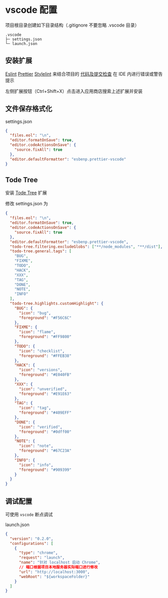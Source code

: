 # vscode 配置

项目根目录创建如下目录结构（.gitignore 不要忽略 .vscode 目录）

```
.vscode
├─ settings.json
└─ launch.json
```

## 安装扩展

[Eslint](https://marketplace.visualstudio.com/items?itemName=dbaeumer.vscode-eslint) [Prettier](https://marketplace.visualstudio.com/items?itemName=esbenp.prettier-vscode) [Stylelint](https://marketplace.visualstudio.com/items?itemName=stylelint.vscode-stylelint) 来结合项目的 [代码及提交检查](./code-lint) 在 IDE 内进行错误或警告提示

左侧扩展按钮（Ctrl+Shift+X）点击进入应用商店搜索上述扩展并安装

## 文件保存格式化

settings.json

```json
{
  "files.eol": "\n",
  "editor.formatOnSave": true,
  "editor.codeActionsOnSave": {
    "source.fixAll": true
  },
  "editor.defaultFormatter": "esbenp.prettier-vscode"
}
```

## Tode Tree

安装 [Tode Tree](https://marketplace.visualstudio.com/items?itemName=Gruntfuggly.todo-tree) 扩展

修改 settings.json 为

```json
{
  "files.eol": "\n",
  "editor.formatOnSave": true,
  "editor.codeActionsOnSave": {
    "source.fixAll": true
  },
  "editor.defaultFormatter": "esbenp.prettier-vscode",
  "todo-tree.filtering.excludeGlobs": ["**/node_modules", "**/dist"],
  "todo-tree.general.tags": [
    "BUG",
    "FIXME",
    "TODO",
    "HACK",
    "XXX",
    "TAG",
    "DONE",
    "NOTE",
    "INFO"
  ],
  "todo-tree.highlights.customHighlight": {
    "BUG": {
      "icon": "bug",
      "foreground": "#F56C6C"
    },
    "FIXME": {
      "icon": "flame",
      "foreground": "#FF9800"
    },
    "TODO": {
      "icon": "checklist",
      "foreground": "#FFEB38"
    },
    "HACK": {
      "icon": "versions",
      "foreground": "#E040FB"
    },
    "XXX": {
      "icon": "unverified",
      "foreground": "#E91E63"
    },
    "TAG": {
      "icon": "tag",
      "foreground": "#409EFF"
    },
    "DONE": {
      "icon": "verified",
      "foreground": "#0dff00"
    },
    "NOTE": {
      "icon": "note",
      "foreground": "#67C23A"
    },
    "INFO": {
      "icon": "info",
      "foreground": "#909399"
    }
  }
}
```

## 调试配置

可使用 `vscode` 断点调试

launch.json

```json
{
  "version": "0.2.0",
  "configurations": [
    {
      "type": "chrome",
      "request": "launch",
      "name": "针对 localhost 启动 Chrome",
      // 端口根据项目本地服务器实际端口进行修改
      "url": "http://localhost:3000",
      "webRoot": "${workspaceFolder}"
    }
  ]
}
```
